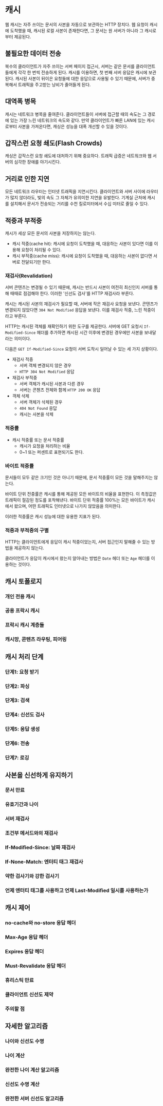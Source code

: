 # 캐시

웹 캐시는 자주 쓰이는 문서의 사본을 자동으로 보관하는 HTTP 장치다. 웹 요청이 캐시에 도착했을 때, 캐시된 로컬 사본이 존재한다면, 그 문서는 원 서버가 아니라 그 캐시로부터 제공된다.

## 불필요한 데이터 전송

복수의 클라이언트가 자주 쓰이는 서버 페이지 접근시, 서버는 같은 문서를 클라이언트들에게 각각 한 번씩 전송하게 된다. 캐시를 이용하면, 첫 번째 서버 응답은 캐시에 보관된다. 캐시된 사본이 뒤이은 요청들에 대한 응답으로 사용될 수 있기 때문에, 서버가 중복해서 트래픽을 주고받는 낭비가 줄어들게 된다.

## 대역폭 병목

캐시는 네트워크 병목을 줄여준다. 클라이언트들이 서버에 접근할 때의 속도는 그 경로에 있는 가장 느린 네트워크의 속도와 같다. 만약 클라이언트가 빠른 LAN에 있는 캐시로부터 사본을 가져온다면, 캐싱은 성능을 대폭 개선할 수 있을 것이다.

## 갑작스런 요청 쇄도(Flash Crowds)

캐싱은 갑작스런 요청 쇄도에 대처하기 위해 중요하다. 트래픽 급증은 네트워크와 웹 서버의 심각한 장애를 야기시킨다. 

## 거리로 인한 지연

모든 네트워크 라우터는 인터넷 트래픽을 지연시킨다. 클라이언트와 서버 사이에 라우터가 많지 않더라도, 빛의 속도 그 자체가 유의미한 지연을 유발한다. 기계실 근처에 캐시를 설치해서 문서가 전송되는 거리를 수천 킬로미터에서 수십 미터로 줄일 수 있다.

## 적중과 부적중

캐시가 세상 모든 문서의 사본을 저장하지는 않는다.

* 캐시 적중(cache hit): 캐시에 요청이 도착했을 때, 대응하는 사본이 있다면 이를 이용해 요청이 처리될 수 있다.
* 캐시 부적중(cache miss): 캐시에 요청이 도착했을 때, 대응하는 사본이 없다면 서버로 전달되기만 한다.

### 재검사(Revalidation)

서버 콘텐츠는 변경될 수 있기 때문에, 캐시는 반드시 사본이 여전히 최신인지 서버를 통해 때때로 점검해야 한다. 이러한 '신선도 검사'를 HTTP 재검사라 부른다.

캐시는 캐시된 사본의 재검사가 필요할 때, 서버에 작은 재검사 요청을 보낸다. 콘텐츠가 변경되지 않았다면 `304 Not Modified` 응답을 보낸다. 이를 재검사 적중, 느린 적중이라고 부른다.

HTTP는 캐시된 객체를 재확인하기 위한 도구를 제공한다. 서버에 GET 요청시 `If-Modified-Since` 헤더를 추가하면 캐시된 시간 이후에 변경된 경우에만 사본을 보내달라는 의미이다. 

다음은 `GET If-Modified-Since` 요청이 서버 도착시 일어날 수 있는 세 가지 상황이다.
* 재검사 적중
    * 서버 객체 변경되지 않은 경우
    * `HTTP 304 Not Modified` 응답
* 재검사 부적중
    * 서버 객체가 캐시된 사본과 다른 경우
    * 서버는 콘첸츠 전체와 함께 `HTTP 200 OK` 응답
* 객체 삭제
    * 서버 객체가 삭제된 경우
    * `404 Not Found` 응답
    * 캐시는 사본을 삭제

### 적중률

* 캐시 적중률 또는 문서 적중률
    * 캐시가 요청을 처리하는 비율
    * 0~1 또는 퍼센트로 표현되기도 한다.

### 바이트 적중률

문서들이 모두 같은 크기인 것은 아니기 때문에, 문서 적중률이 모든 것을 말해주지는 않는다.

바이트 단위 전중률은 캐시를 통해 제공된 모든 바이트의 비율을 표현한다. 이 측정값은 트래픽이 절감된 정도를 포착해낸다. 바이트 단위 적중률 100%는 모든 바이트가 캐시에서 왔으며, 어떤 트래픽도 인터넷으로 나가지 않았음을 의미한다. 

이러한 적중률은 캐시 성능에 대한 유용한 지표가 된다.

### 적중과 부적중의 구별

HTTP는 클라이언트에게 응답이 캐시 적중이었는지, 서버 접근인지 말해줄 수 있는 방법을 제공하지 않는다.

클라이언트가 응답이 캐시에서 왔는지 알아내는 방법은 `Date` 헤더 또는 `Age` 헤더를 이용하는 것이다.

## 캐시 토폴로지

### 개인 전용 캐시

### 공용 프락시 캐시

### 프락시 캐시 계층들

### 캐시망, 콘텐츠 라우팅, 피어링

## 캐시 처리 단계

### 단계1: 요청 받기

### 단계2: 파싱

### 단계3: 검색

### 단계4: 신선도 검사

### 단계5: 응답 생성

### 단계6: 전송

### 단계7: 로깅

## 사본을 신선하게 유지하기

### 문서 만료

### 유효기간과 나이

### 서버 재검사

### 조건부 메서드와의 재검사

### If-Modified-Since: 날짜 재검사

### If-None-Match: 엔터티 태그 재검사

### 약한 검사기와 강한 검사기

### 언제 엔터티 태그를 사용하고 언제 Last-Modified 일시를 사용하는가

## 캐시 제어

### no-cache와 no-store 응답 헤더

### Max-Age 응답 헤더

### Expires 응답 헤더

### Must-Revalidate 응답 헤더

### 휴리스틱 만료

### 클라이언트 신선도 제약

### 주의할 점

## 자세한 알고리즘

### 나이와 신선도 수명

### 나이 계산

### 완전한 나이 계산 알고리즘

### 신선도 수명 계산

### 완전한 서버 신선도 알고리즘

